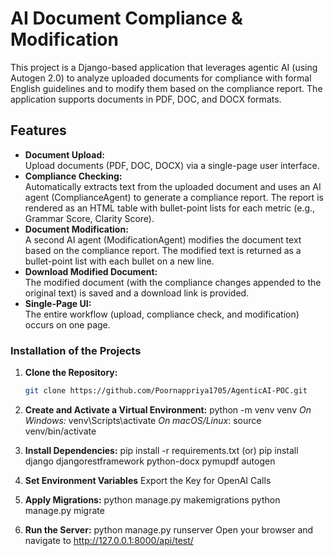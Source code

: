 # AI Document Compliance & Modification

This project is a Django-based application that leverages agentic AI (using Autogen 2.0) to analyze uploaded documents for compliance with formal English guidelines and to modify them based on the compliance report. The application supports documents in PDF, DOC, and DOCX formats.

## Features
- **Document Upload:**  
  Upload documents (PDF, DOC, DOCX) via a single-page user interface.
- **Compliance Checking:**  
  Automatically extracts text from the uploaded document and uses an AI agent (ComplianceAgent) to generate a compliance report. The report is rendered as an HTML table with bullet-point lists for each metric (e.g., Grammar Score, Clarity Score).
- **Document Modification:**  
  A second AI agent (ModificationAgent) modifies the document text based on the compliance report. The modified text is returned as a bullet-point list with each bullet on a new line.
- **Download Modified Document:**  
  The modified document (with the compliance changes appended to the original text) is saved and a download link is provided.
- **Single-Page UI:**  
  The entire workflow (upload, compliance check, and modification) occurs on one page.

### Installation of the Projects
1. **Clone the Repository:**
   ```bash
   git clone https://github.com/Poornappriya1705/AgenticAI-POC.git

2. **Create and Activate a Virtual Environment:**
python -m venv venv
*On Windows:*
venv\Scripts\activate
*On macOS/Linux*:
source venv/bin/activate

4. **Install Dependencies:**
pip install -r requirements.txt
(or)
pip install django djangorestframework python-docx pymupdf autogen

6. **Set Environment Variables**
Export the Key for OpenAI Calls

8. **Apply Migrations:**
python manage.py makemigrations
python manage.py migrate

10. **Run the Server:**
python manage.py runserver
Open your browser and navigate to http://127.0.0.1:8000/api/test/
